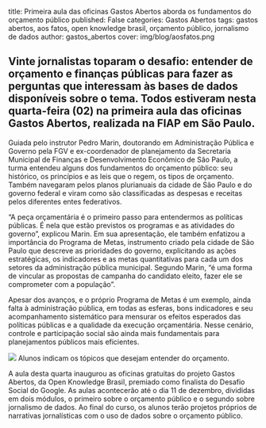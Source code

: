 title: Primeira aula das oficinas Gastos Abertos aborda os fundamentos do orçamento público
published: False
categories: Gastos Abertos
tags: gastos abertos, aos fatos, open knowledge brasil, orçamento público, jornalismo de dados
author: gastos_abertos
cover: img/blog/aosfatos.png

## Vinte jornalistas toparam o desafio: entender de orçamento e finanças públicas para fazer as perguntas que interessam às bases de dados disponíveis sobre o tema. Todos estiveram nesta quarta-feira (02) na primeira aula das oficinas Gastos Abertos, realizada na FIAP em São Paulo.

Guiada pelo instrutor Pedro Marin, doutorando em Administração Pública e Governo pela FGV e ex-coordenador de planejamento da Secretaria Municipal de Finanças e Desenvolvimento Econômico de São Paulo, a turma entendeu alguns dos fundamentos do orçamento público: seu histórico, os princípios e as leis que o regem, os tipos de orçamento. Também navegaram pelos planos plurianuais da cidade de São Paulo e do governo federal e viram como são classificadas as despesas e receitas pelos diferentes entes federativos.

“A peça orçamentária é o primeiro passo para entendermos as políticas públicas. É nela que estão previstos os programas e as atividades do governo”, explicou Marin. Em sua apresentação, ele também enfatizou a importância do Programa de Metas, instrumento criado pela cidade de São Paulo que descreve as prioridades do governo, explicitando as ações estratégicas, os indicadores e as metas quantitativas para cada um dos setores da administração pública municipal. Segundo Marin, “é uma forma de vincular as propostas de campanha do candidato eleito, fazer ele se comprometer com a população”.

Apesar dos avanços, e o próprio Programa de Metas é um exemplo, ainda falta à administração pública, em todas as esferas, bons indicadores e seu acompanhamento sistemático para mensurar os efeitos esperados das políticas públicas e a qualidade da execução orçamentária. Nesse cenário, controle e participação social são ainda mais fundamentais para planejamentos públicos mais eficientes.

<img src="http://escoladedados.org/files/2015/12/IMG_7912-1024x683.jpg" />
Alunos indicam os tópicos que desejam entender do orçamento.

A aula desta quarta inaugurou as oficinas gratuitas do projeto Gastos Abertos, da Open Knowledge Brasil, premiado como finalista do Desafio Social do Google. As aulas acontecerão até o dia 11 de dezembro, divididas em dois módulos, o primeiro sobre o orçamento público e o segundo sobre jornalismo de dados. Ao final do curso, os alunos terão projetos próprios de narrativas jornalísticas com o uso de dados sobre o orçamento público.
